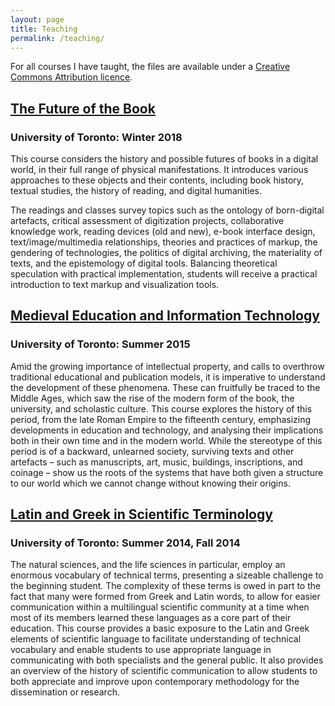 ```yaml
---
layout: page
title: Teaching
permalink: /teaching/
---
```


For all courses I have taught, the files are available under a [Creative Commons Attribution licence](https://creativecommons.org/licenses/by/4.0/).

## [The Future of the Book](http://andrewdunning.ca/future-of-the-book/)

### University of Toronto: Winter 2018

This course considers the history and possible futures of books in a digital world, in their full range of physical manifestations. It introduces various approaches to these objects and their contents, including book history, textual studies, the history of reading, and digital humanities.

The readings and classes survey topics such as the ontology of born-digital artefacts, critical assessment of digitization projects, collaborative knowledge work, reading devices (old and new), e-book interface design, text/image/multimedia relationships, theories and practices of markup, the gendering of technologies, the politics of digital archiving, the materiality of texts, and the epistemology of digital tools. Balancing theoretical speculation with practical implementation, students will receive a practical introduction to text markup and visualization tools.

## [Medieval Education and Information Technology](http://andrewdunning.ca/medieval-education-technology/)

### University of Toronto: Summer 2015

Amid the growing importance of intellectual property, and calls to overthrow traditional educational and publication models, it is imperative to understand the development of these phenomena. These can fruitfully be traced to the Middle Ages, which saw the rise of the modern form of the book, the university, and scholastic culture. This course explores the history of this period, from the late Roman Empire to the fifteenth century, emphasizing developments in education and technology, and analysing their implications both in their own time and in the modern world. While the stereotype of this period is of a backward, unlearned society, surviving texts and other artefacts – such as manuscripts, art, music, buildings, inscriptions, and coinage – show us the roots of the systems that have both given a structure to our world which we cannot change without knowing their origins.

## [Latin and Greek in Scientific Terminology](http://andrewdunning.ca/latin-greek-scientific-terminology/)

### University of Toronto: Summer 2014, Fall 2014

The natural sciences, and the life sciences in particular, employ an enormous vocabulary of technical terms, presenting a sizeable challenge to the beginning student. The complexity of these terms is owed in part to the fact that many were formed from Greek and Latin words, to allow for easier communication within a multilingual scientific community at a time when most of its members learned these languages as a core part of their education. This course provides a basic exposure to the Latin and Greek elements of scientific language to facilitate understanding of technical vocabulary and enable students to use appropriate language in communicating with both specialists and the general public. It also provides an overview of the history of scientific communication to allow students to both appreciate and improve upon contemporary methodology for the dissemination or research.
